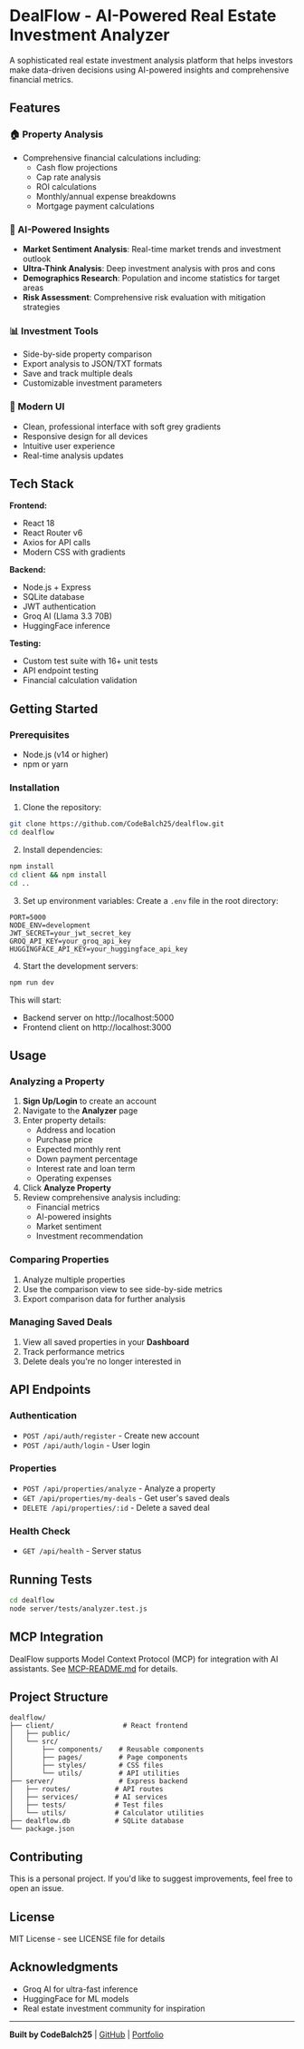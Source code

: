 # DealFlow - AI-Powered Real Estate Investment Analyzer

A sophisticated real estate investment analysis platform that helps investors make data-driven decisions using AI-powered insights and comprehensive financial metrics.

## Features

### 🏠 Property Analysis
- Comprehensive financial calculations including:
  - Cash flow projections
  - Cap rate analysis
  - ROI calculations
  - Monthly/annual expense breakdowns
  - Mortgage payment calculations

### 🤖 AI-Powered Insights
- **Market Sentiment Analysis**: Real-time market trends and investment outlook
- **Ultra-Think Analysis**: Deep investment analysis with pros and cons
- **Demographics Research**: Population and income statistics for target areas
- **Risk Assessment**: Comprehensive risk evaluation with mitigation strategies

### 📊 Investment Tools
- Side-by-side property comparison
- Export analysis to JSON/TXT formats
- Save and track multiple deals
- Customizable investment parameters

### 🎨 Modern UI
- Clean, professional interface with soft grey gradients
- Responsive design for all devices
- Intuitive user experience
- Real-time analysis updates

## Tech Stack

**Frontend:**
- React 18
- React Router v6
- Axios for API calls
- Modern CSS with gradients

**Backend:**
- Node.js + Express
- SQLite database
- JWT authentication
- Groq AI (Llama 3.3 70B)
- HuggingFace inference

**Testing:**
- Custom test suite with 16+ unit tests
- API endpoint testing
- Financial calculation validation

## Getting Started

### Prerequisites
- Node.js (v14 or higher)
- npm or yarn

### Installation

1. Clone the repository:
```bash
git clone https://github.com/CodeBalch25/dealflow.git
cd dealflow
```

2. Install dependencies:
```bash
npm install
cd client && npm install
cd ..
```

3. Set up environment variables:
Create a `.env` file in the root directory:
```env
PORT=5000
NODE_ENV=development
JWT_SECRET=your_jwt_secret_key
GROQ_API_KEY=your_groq_api_key
HUGGINGFACE_API_KEY=your_huggingface_api_key
```

4. Start the development servers:
```bash
npm run dev
```

This will start:
- Backend server on http://localhost:5000
- Frontend client on http://localhost:3000

## Usage

### Analyzing a Property

1. **Sign Up/Login** to create an account
2. Navigate to the **Analyzer** page
3. Enter property details:
   - Address and location
   - Purchase price
   - Expected monthly rent
   - Down payment percentage
   - Interest rate and loan term
   - Operating expenses
4. Click **Analyze Property**
5. Review comprehensive analysis including:
   - Financial metrics
   - AI-powered insights
   - Market sentiment
   - Investment recommendation

### Comparing Properties

1. Analyze multiple properties
2. Use the comparison view to see side-by-side metrics
3. Export comparison data for further analysis

### Managing Saved Deals

1. View all saved properties in your **Dashboard**
2. Track performance metrics
3. Delete deals you're no longer interested in

## API Endpoints

### Authentication
- `POST /api/auth/register` - Create new account
- `POST /api/auth/login` - User login

### Properties
- `POST /api/properties/analyze` - Analyze a property
- `GET /api/properties/my-deals` - Get user's saved deals
- `DELETE /api/properties/:id` - Delete a saved deal

### Health Check
- `GET /api/health` - Server status

## Running Tests

```bash
cd dealflow
node server/tests/analyzer.test.js
```

## MCP Integration

DealFlow supports Model Context Protocol (MCP) for integration with AI assistants. See [MCP-README.md](MCP-README.md) for details.

## Project Structure

```
dealflow/
├── client/                 # React frontend
│   ├── public/
│   └── src/
│       ├── components/    # Reusable components
│       ├── pages/         # Page components
│       ├── styles/        # CSS files
│       └── utils/         # API utilities
├── server/                # Express backend
│   ├── routes/           # API routes
│   ├── services/         # AI services
│   ├── tests/            # Test files
│   └── utils/            # Calculator utilities
├── dealflow.db           # SQLite database
└── package.json
```

## Contributing

This is a personal project. If you'd like to suggest improvements, feel free to open an issue.

## License

MIT License - see LICENSE file for details

## Acknowledgments

- Groq AI for ultra-fast inference
- HuggingFace for ML models
- Real estate investment community for inspiration

---

**Built by CodeBalch25** | [GitHub](https://github.com/CodeBalch25) | [Portfolio](https://github.com/CodeBalch25/dealflow)
